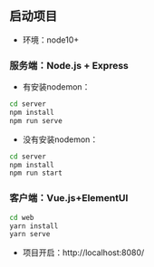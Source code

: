 ## 启动项目
* 环境：node10+
### 服务端：Node.js + Express

* 有安装nodemon：
```bash
cd server
npm install
npm run serve
```
* 没有安装nodemon：
```bash
cd server
npm install
npm run start
```

### 客户端：Vue.js+ElementUI
```bash
cd web
yarn install
yarn serve
```

* 项目开启：http://localhost:8080/


